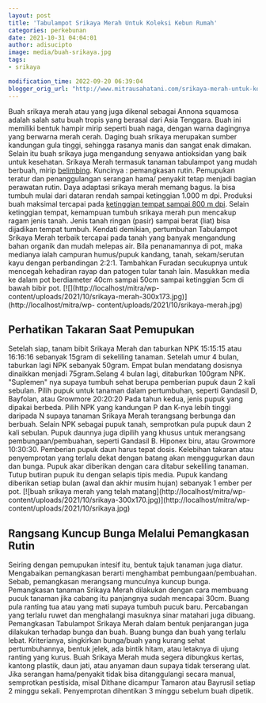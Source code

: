 ```yaml
---
layout: post
title: 'Tabulampot Srikaya Merah Untuk Koleksi Kebun Rumah'
categories: perkebunan
date: 2021-10-31 04:04:01
author: adisucipto
image: media/buah-srikaya.jpg
tags:
- srikaya

modification_time: 2022-09-20 06:39:04
blogger_orig_url: "http://www.mitrausahatani.com/srikaya-merah-untuk-koleksi-anda.html"
---
```


Buah srikaya merah atau yang juga dikenal sebagai Annona squamosa adalah salah
satu buah tropis yang berasal dari Asia Tenggara. Buah ini memiliki bentuk
hampir mirip seperti buah naga, dengan warna dagingnya yang berwarna merah
cerah. Daging buah srikaya merupakan sumber kandungan gula tinggi, sehingga
rasanya manis dan sangat enak dimakan. Selain itu buah srikaya juga mengandung
senyawa antioksidan yang baik untuk kesehatan. Srikaya Merah termasuk tanaman
tabulampot yang mudah berbuah, mirip
[belimbing](https://www.mitrausahatani.com/topik/belimbing "belimbing"). Kuncinya :
pemangkasan rutin. Pemupukan teratur dan penanggulangan serangan hama/
penyakit tetap menjadi bagian perawatan rutin. Daya adaptasi srikaya merah
memang bagus. Ia bisa tumbuh mulai dari dataran rendah sampai ketinggian 1.000
m dpi. Produksi buah maksimal tercapai pada [ketinggian tempat sampai 800 m
dpi](https://plants.jstor.org/stable/10.5555/al.ap.upwta.1_234). Selain
ketinggian tempat, kemampuan tumbuh srikaya merah pun mencakup ragam jenis
tanah. Jenis tanah ringan (pasir) sampai berat (liat) bisa dijadikan tempat
tumbuh. Kendati demikian, pertumbuhan Tabulampot Srikaya Merah terbaik
tercapai pada tanah yang banyak mengandung bahan organik dan mudah melepas
air. Bila penanamannya di pot, maka medianya ialah campuran humus/pupuk
kandang, tanah, sekam/serutan kayu dengan perbandingan 2:2:1. Tambahkan
Furadan secukupnya untuk mencegah kehadiran rayap dan patogen tular tanah
lain. Masukkan media ke dalam pot berdiameter 40cm sampai 50cm sampai
ketinggian 5cm di bawah bibir pot. [![](http://localhost/mitra/wp-
content/uploads/2021/10/srikaya-merah-300x173.jpg)](http://localhost/mitra/wp-
content/uploads/2021/10/srikaya-merah.jpg)

## Perhatikan Takaran Saat Pemupukan

Setelah siap, tanam bibit Srikaya Merah dan taburkan NPK 15:15:15 atau
16:16:16 sebanyak 15gram di sekeliling tanaman. Setelah umur 4 bulan, taburkan
lagi NPK sebanyak 50gram. Empat bulan mendatang dosisnya dinaikkan menjadi
75gram.Selang 4 bulan lagi, ditaburkan 100gram NPK. "Suplemen" nya supaya
tumbuh sehat berupa pemberian pupuk daun 2 kali sebulan. Pilih pupuk untuk
tanaman dalam pertumbuhan, seperti Gandasil D, Bayfolan, atau Growmore
20:20:20 Pada tahun kedua, jenis pupuk yang dipakai berbeda. Pilih NPK yang
kandungan P dan K-nya lebih tinggi daripada N supaya tanaman Srikaya Merah
terangsang berbunga dan berbuah. Selain NPK sebagai pupuk tanah, semprotkan
pula pupuk daun 2 kali sebulan. Pupuk daunnya juga dipilih yang khusus untuk
merangsang pembungaan/pembuahan, seperti Gandasil B. Hiponex biru, atau
Growmore 10:30:30. Pemberian pupuk daun harus tepat dosis. Kelebihan takaran
atau penyemprotan yang terlalu dekat dengan batang akan menggugurkan daun dan
bunga. Pupuk akar diberikan dengan cara ditabur sekeliling tanaman. Tutup
butiran pupuk itu dengan selapis tipis media. Pupuk kandang diberikan setiap
bulan (awal dan akhir musim hujan) sebanyak 1 ember per pot. [![buah srikaya
merah yang telah matang](http://localhost/mitra/wp-
content/uploads/2021/10/srikaya-300x170.jpg)](http://localhost/mitra/wp-
content/uploads/2021/10/srikaya.jpg)

## Rangsang Kuncup Bunga Melalui Pemangkasan Rutin

Seiring dengan pemupukan intesif itu, bentuk tajuk tanaman juga diatur.
Mengabaikan pemangkasan berarti menghambat pembungaan/pembuahan. Sebab,
pemangkasan merangsang munculnya kuncup bunga. Pemangkasan tanaman Srikaya
Merah dilakukan dengan cara membuang pucuk tanaman jika cabang itu panjangnya
sudah mencapai 30cm. Buang pula ranting tua atau yang mati supaya tumbuh pucuk
baru. Percabangan yang terlalu ruwet dan menghalangi masuknya sinar matahari
juga dibuang. Pemangkasan Tabulampot Srikaya Merah dalam bentuk penjarangan
juga dilakukan terhadap bunga dan buah. Buang bunga dan buah yang terlalu
lebat. Kriterianya, singkirkan bunga/buah yang kurang sehat pertumbuhannya,
bentuk jelek, ada bintik hitam, atau letaknya di ujung ranting yang kurus.
Buah Srikaya Merah muda segera dibungkus kertas, kantong plastik, daun jati,
atau anyaman daun supaya tidak terserang ulat. Jika serangan hama/penyakit
tidak bisa ditanggulangi secara manual, semprotkan pestisida, misal Dithane
dicampur Tamaron atau Bayrusil setiap 2 minggu sekali. Penyemprotan dihentikan
3 minggu sebelum buah dipetik.


